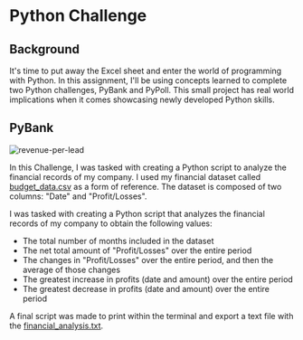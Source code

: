 # Python Challenge
## Background

It's time to put away the Excel sheet and enter the world of programming with Python. In this assignment, I'll be using concepts learned to complete two 
Python challenges, PyBank and PyPoll. This small project has real world implications when it comes showcasing newly developed Python skills.

## PyBank

![revenue-per-lead](https://github.com/faceadversity/python-challenge/assets/137361966/e957099a-143d-4726-ab95-16d4042b1946)

In this Challenge, I was tasked with creating a Python script to analyze the financial records of my company. I used my financial dataset called [budget_data.csv](https://github.com/faceadversity/python-challenge/files/12115879/budget_data.csv) as a form of reference. The dataset is composed of two columns: "Date" and "Profit/Losses".  

I was tasked with creating a Python script that analyzes the financial records of my company to obtain the following values:

* The total number of months included in the dataset
* The net total amount of "Profit/Losses" over the entire period
* The changes in "Profit/Losses" over the entire period, and then the average of those changes
* The greatest increase in profits (date and amount) over the entire period
* The greatest decrease in profits (date and amount) over the entire period

A final script was made to print within the terminal and export a text file with the [financial_analysis.txt](https://github.com/faceadversity/python-challenge/files/12115918/financial_analysis.txt).

